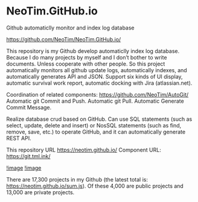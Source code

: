 # NeoTim.GitHub.io
Github automaticlly monitor and index log database


https://github.com/NeoTim/NeoTim.GitHub.io/

This repository is my Github develop automaticlly index log database.
Because I do many projects by myself and I don’t bother to write documents. Unless cooperate with other people. So this project automatically monitors all github update logs, automatically indexes, and automatically generates API and JSON. Support six kinds of UI display, automatic survival work report, automatic docking with Jira (atlassian.net).




Coordination of related components: https://github.com/NeoTim/AutoGit/
Automatic git Commit and Push.
Automatic git Pull.
Automatic Generate Commit Message.


Realize database crud based on GitHub.
Can use SQL statements (such as select, update, delete and insert) or NosSQL statements (such as find, remove, save, etc.) to operate GitHub, and it can automatically generate REST API.

This repository URL https://neotim.github.io/
Component URL: https://git.tml.ink/

[!image](UI1.png)
[!image](UI2.png)


There are 17,300 projects in my Github (the latest total is: https://neotim.github.io/sum.js).
Of these 4,000 are public projects and 13,000 are private projects.
